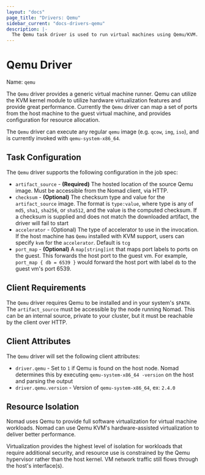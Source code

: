 ```yaml
---
layout: "docs"
page_title: "Drivers: Qemu"
sidebar_current: "docs-drivers-qemu"
description: |-
  The Qemu task driver is used to run virtual machines using Qemu/KVM.
---
```


# Qemu Driver

Name: `qemu`

The `Qemu` driver provides a generic virtual machine runner. Qemu can utilize
the KVM kernel module to utilize hardware virtualization features and provide
great performance. Currently the `Qemu` driver can map a set of ports from the
host machine to the guest virtual machine, and provides configuration for
resource allocation.

The `Qemu` driver can execute any regular `qemu` image (e.g. `qcow`, `img`,
`iso`), and is currently invoked with `qemu-system-x86_64`.

## Task Configuration

The `Qemu` driver supports the following configuration in the job spec:

* `artifact_source` - **(Required)** The hosted location of the source Qemu image. Must be accessible
  from the Nomad client, via HTTP.
* `checksum` - **(Optional)** The checksum type and value for the `artifact_source` image.
  The format is `type:value`, where type is any of `md5`, `sha1`, `sha256`, or `sha512`,
  and the value is the computed checksum. If a checksum is supplied and does not
  match the downloaded artifact, the driver will fail to start
* `accelerator` - (Optional) The type of accelerator to use in the invocation.
  If the host machine has `Qemu` installed with KVM support, users can specify
  `kvm` for the `accelerator`. Default is `tcg`
* `port_map` - **(Optional)** A `map[string]int` that maps port labels to ports
  on the guest. This forwards the host port to the guest vm. For example,
  `port_map { db = 6539 }` would forward the host port with label `db` to the
  guest vm's port 6539.

## Client Requirements

The `Qemu` driver requires Qemu to be installed and in your system's `$PATH`.
The `artifact_source` must be accessible by the node running Nomad. This can be an
internal source, private to your cluster, but it must be reachable by the client
over HTTP.

## Client Attributes

The `Qemu` driver will set the following client attributes:

* `driver.qemu` - Set to `1` if Qemu is found on the host node. Nomad determines
this by executing `qemu-system-x86_64 -version` on the host and parsing the output
* `driver.qemu.version` - Version of `qemu-system-x86_64`, ex: `2.4.0`

## Resource Isolation

Nomad uses Qemu to provide full software virtualization for virtual machine
workloads. Nomad can use Qemu KVM's hardware-assisted virtualization to deliver
better performance.

Virtualization provides the highest level of isolation for workloads that
require additional security, and resource use is constrained by the Qemu
hypervisor rather than the host kernel. VM network traffic still flows through
the host's interface(s).
